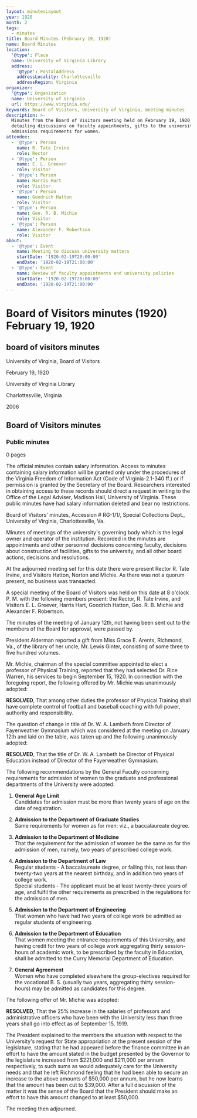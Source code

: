 ```yaml
---
layout: minutesLayout
year: 1920
month: 2
tags:
  - minutes
title: Board Minutes (February 19, 1920)
name: Board Minutes
location:
  '@type': Place
  name: University of Virginia Library
  address:
    '@type': PostalAddress
    addressLocality: Charlottesville
    addressRegion: Virginia
organizer:
  '@type': Organization
  name: University of Virginia
  url: https://www.virginia.edu/
keywords: Board of Visitors, University of Virginia, meeting minutes
description: >-
  Minutes from the Board of Visitors meeting held on February 19, 1920,
  detailing discussions on faculty appointments, gifts to the university, and
  admissions requirements for women.
attendee:
  - '@type': Person
    name: R. Tate Irvine
    role: Rector
  - '@type': Person
    name: E. L. Greever
    role: Visitor
  - '@type': Person
    name: Harris Hart
    role: Visitor
  - '@type': Person
    name: Goodrich Hatton
    role: Visitor
  - '@type': Person
    name: Geo. R. B. Michie
    role: Visitor
  - '@type': Person
    name: Alexander F. Robertson
    role: Visitor
about:
  - '@type': Event
    name: Meeting to discuss university matters
    startDate: '1920-02-19T20:00:00'
    endDate: '1920-02-19T21:00:00'
  - '@type': Event
    name: Review of faculty appointments and university policies
    startDate: '1920-02-19T20:00:00'
    endDate: '1920-02-19T21:00:00'
---
```


<!-- altadded -->
<!-- altadded -->

<!-- llmmeta -->



<!-- llmformatted -->

# Board of Visitors minutes (1920) February 19, 1920

## board of visitors minutes

University of Virginia, Board of Visitors

February 19, 1920

University of Virginia Library

Charlottesville, Virginia

2006

## Board of Visitors minutes

### Public minutes

0 pages

The official minutes contain salary information. Access to minutes containing salary information will be granted only under the procedures of the Virginia Freedom of Information Act (Code of Virginia-2.1-340 ff.) or if permission is granted by the Secretary of the Board. Researchers interested in obtaining access to these records should direct a request in writing to the Office of the Legal Adviser, Madison Hall, University of Virginia. These public minutes have had salary information deleted and bear no restrictions.

Board of Visitors' minutes, Accession # RG-1/1/, Special Collections Dept., University of Virginia, Charlottesville, Va.

Minutes of meetings of the university's governing body which is the legal owner and operator of the institution. Recorded in the minutes are appointments and other personnel decisions concerning faculty, decisions about construction of facilities, gifts to the university, and all other board actions, decisions and resolutions.

At the adjourned meeting set for this date there were present Rector R. Tate Irvine, and Visitors Hatton, Norton and Michie. As there was not a quorum present, no business was transacted.

A special meeting of the Board of Visitors was held on this date at 8 o'clock P. M. with the following members present: the Rector, R. Tate Irvine, and Visitors E. L. Greever, Harris Hart, Goodrich Hatton, Geo. R. B. Michie and Alexander F. Robertson.

The minutes of the meeting of January 12th, not having been sent out to the members of the Board for approval, were passed by.

President Alderman reported a gift from Miss Grace E. Arents, Richmond, Va., of the library of her uncle, Mr. Lewis Ginter, consisting of some three to five hundred volumes.

Mr. Michie, chairman of the special committee appointed to elect a professor of Physical Training, reported that they had selected Dr. Rice Warren, his services to begin September 15, 1920. In connection with the foregoing report, the following offered by Mr. Michie was unanimously adopted:

**RESOLVED**, That among other duties the professor of Physical Training shall have complete control of football and baseball coaching with full power, authority and responsibility.

The question of change in title of Dr. W. A. Lambeth from Director of Fayerweather Gymnasium which was considered at the meeting on January 12th and laid on the table, was taken up and the following unanimously adopted:

**RESOLVED**, That the title of Dr. W. A. Lambeth be Director of Physical Education instead of Director of the Fayerweather Gymnasium.

The following recommendations by the General Faculty concerning requirements for admission of women to the graduate and professional departments of the University were adopted:

1. **General Age Limit**\
   Candidates for admission must be more than twenty years of age on the date of registration.

2. **Admission to the Department of Graduate Studies**\
   Same requirements for women as for men: viz., a baccalaureate degree.

3. **Admission to the Department of Medicine**\
   That the requirement for the admission of women be the same as for the admission of men, namely, two years of prescribed college work.

4. **Admission to the Department of Law**\
   Regular students - A baccalaureate degree, or failing this, not less than twenty-two years at the nearest birthday, and in addition two years of college work.\
   Special students - The applicant must be at least twenty-three years of age, and fulfil the other requirements as prescribed in the regulations for the admission of men.

5. **Admission to the Department of Engineering**\
   That women who have had two years of college work be admitted as regular students of engineering.

6. **Admission to the Department of Education**\
   That women meeting the entrance requirements of this University, and having credit for two years of college work aggregating thirty session-hours of academic work, to be prescribed by the faculty in Education, shall be admitted to the Curry Memorial Department of Education.

7. **General Agreement**\
   Women who have completed elsewhere the group-electives required for the vocational B. S. (usually two years, aggregating thirty session-hours) may be admitted as candidates for this degree.

The following offer of Mr. Michie was adopted:

**RESOLVED**, That the 25% increase in the salaries of professors and administrative officers who have been with the University less than three years shall go into effect as of September 15, 1919.

The President explained to the members the situation with respect to the University's request for State appropriation at the present session of the legislature, stating that he had appeared before the finance committee in an effort to have the amount stated in the budget presented by the Governor to the legislature increased from $221,000 and $211,000 per annum respectively, to such sums as would adequately care for the University needs and that he left Richmond feeling that he had been able to secure an increase to the above amounts of $50,000 per annum, but he now learns that the amount has been cut to $39,000. After a full discussion of the matter it was the sense of the Board that the President should make an effort to have this amount changed to at least $50,000.

The meeting then adjourned.
